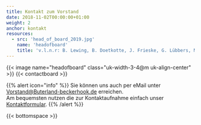 ```yaml
---
title: Kontakt zum Vorstand
date: 2018-11-02T00:00:00+01:00
weight: 2
anchor: kontakt
resources:
  - src: 'head_of_board_2019.jpg'
    name: 'headofboard'
    title: 'v.l.n.r: B. Lewing, B. Doetkotte, J. Frieske, G. Lübbers, M. Busen'
---
```


{{< image name="headofboard" class="uk-width-3-4@m uk-align-center" >}}
{{< contactboard >}}

{{% alert icon="info" %}}
Sie können uns auch per eMail unter 
[Vorstand@Buterland-beckerhook.de](mailto:Vorstand@Buterland-beckerhook.de) erreichen.    
Am bequemsten nutzen die zur Kontaktaufnahme einfach unser [Kontaktformular](/kontakt).
{{% /alert %}}

{{< bottomspace >}}
